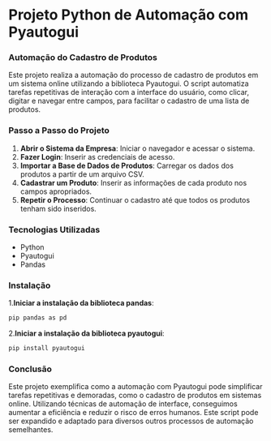 # Projeto Python de Automação com Pyautogui

### Automação do Cadastro de Produtos

Este projeto realiza a automação do processo de cadastro de produtos em um sistema online utilizando a biblioteca Pyautogui. O script automatiza tarefas repetitivas de interação com a interface do usuário, como clicar, digitar e navegar entre campos, para facilitar o cadastro de uma lista de produtos.

### Passo a Passo do Projeto

1. **Abrir o Sistema da Empresa**: Iniciar o navegador e acessar o sistema.
2. **Fazer Login**: Inserir as credenciais de acesso.
3. **Importar a Base de Dados de Produtos**: Carregar os dados dos produtos a partir de um arquivo CSV.
4. **Cadastrar um Produto**: Inserir as informações de cada produto nos campos apropriados.
5. **Repetir o Processo**: Continuar o cadastro até que todos os produtos tenham sido inseridos.

### Tecnologias Utilizadas

- Python
- Pyautogui
- Pandas

### Instalação

1.**Iniciar a instalação da biblioteca pandas**:
   ```bash
   pip pandas as pd
   ```
2.**Iniciar a instalação da biblioteca pyautogui**:
   ```bash
   pip install pyautogui
   ```


### Conclusão

Este projeto exemplifica como a automação com Pyautogui pode simplificar tarefas repetitivas e demoradas, como o cadastro de produtos em sistemas online. Utilizando técnicas de automação de interface, conseguimos aumentar a eficiência e reduzir o risco de erros humanos. Este script pode ser expandido e adaptado para diversos outros processos de automação semelhantes.
